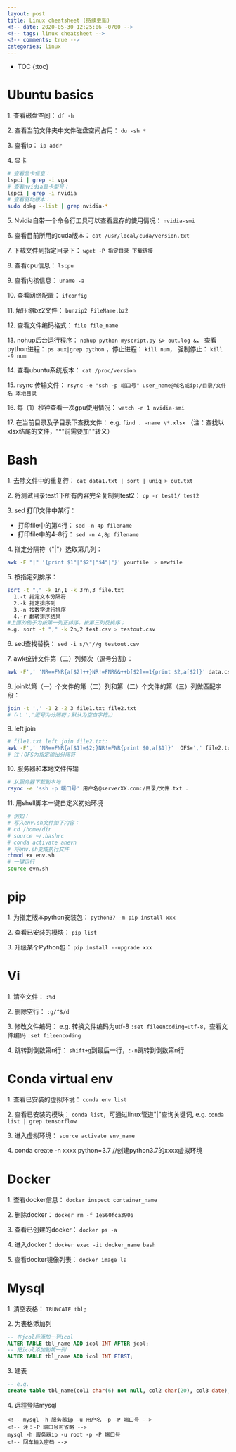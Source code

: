 ```yaml
---
layout: post
title: Linux cheatsheet (持续更新)
<!-- date: 2020-05-30 12:25:06 -0700 -->
<!-- tags: linux cheatsheet -->
<!-- comments: true -->
categories: linux
---
```



* TOC
{:toc}

Ubuntu basics
==============

1\. 查看磁盘空间： `df -h`

2\. 查看当前文件夹中文件磁盘空间占用： `du -sh *`

3\. 查看ip： `ip addr`

4\. 显卡

```sh
# 查看显卡信息： 
lspci | grep -i vga
# 查看nvidia显卡型号： 
lspci | grep -i nvidia
# 查看驱动版本： 
sudo dpkg --list | grep nvidia-*
```

5\. Nvidia自带一个命令行工具可以查看显存的使用情况： `nvidia-smi`

6\. 查看目前所用的cuda版本： `cat /usr/local/cuda/version.txt`

7\. 下载文件到指定目录下： `wget -P 指定目录 下载链接`

8\. 查看cpu信息： `lscpu`

9\. 查看内核信息： `uname -a`

10\. 查看网络配置： `ifconfig `

11\. 解压缩bz2文件： `bunzip2 FileName.bz2`

12\. 查看文件编码格式： `file file_name`

13\. nohup后台运行程序： `nohup python myscript.py &> out.log &`， 查看python进程： `ps aux|grep python` ，停止进程： `kill num`， 强制停止： `kill -9 num`

14\. 查看ubuntu系统版本： `cat /proc/version`

15\. rsync 传输文件： `rsync -e "ssh -p 端口号" user_name@域名或ip:/目录/文件名 本地目录`

16\. 每（1）秒钟查看一次gpu使用情况： `watch -n 1 nvidia-smi`

17\. 在当前目录及子目录下查找文件： e.g. `find . -name \*.xlsx` （注：查找以xlsx结尾的文件，"\*"前需要加"\"转义）

Bash
==============

1\. 去除文件中的重复行： `cat data1.txt | sort | uniq > out.txt`

2\. 将测试目录test1下所有内容完全复制到test2： `cp -r test1/ test2`

3\. sed 打印文件中某行：

* 打印file中的第4行： `sed -n 4p filename`
* 打印file中的4-8行： `sed -n 4,8p filename`

4\. 指定分隔符（"\|"）选取第几列： 

```sh
awk -F "|" '{print $1"|"$2"|"$4"|"}' yourfile　> newfile
```

5\. 按指定列排序：

```sh
sort -t "," -k 1n,1 -k 3rn,3 file.txt
  1.-t 指定文本分隔符
  2.-k 指定排序列
  3.-n 按数字进行排序
  4.-r 翻转排序结果
#上面的例子为按第一列正排序，按第三列反排序；
e.g. sort -t "," -k 2n,2 test.csv > testout.csv
```
6\. sed查找替换： `sed -i s/\"//g testout.csv`

7\. awk统计文件第（二）列频次（逗号分割）： 

```sh
awk -F',' 'NR==FNR{a[$2]++}NR!=FNR&&++b[$2]==1{print $2,a[$2]}' data.csv data.csv
```

8\. join以第（一）个文件的第（二）列和第（二）个文件的第（三）列做匹配字段： 

```sh
join -t ',' -1 2 -2 3 file1.txt file2.txt
#（-t ','逗号为分隔符；默认为空白字符。）
```

9\. left join

```sh
# file1.txt left join file2.txt:
awk -F',' 'NR==FNR{a[$1]=$2;}NR!=FNR{print $0,a[$1]}'  OFS=',' file2.txt file1.txt> test.out
# 注：OFS为指定输出分隔符 
```

10\. 服务器和本地文件传输

```sh
# 从服务器下载到本地
rsync -e 'ssh -p 端口号' 用户名@serverXX.com:/目录/文件.txt .
```

11\. 用shell脚本一键自定义初始环境

```sh
# 例如：
# 写入env.sh文件如下内容：
# cd /home/dir
# source ~/.bashrc
# conda activate anevn
# 将env.sh变成执行文件
chmod +x env.sh
# 一键运行
source evn.sh
```

pip
==============

1\. 为指定版本python安装包： `python37 -m pip install xxx`

2\. 查看已安装的模块： `pip list`

3\. 升级某个Python包： `pip install --upgrade xxx`

Vi
==============

1\. 清空文件： `:%d`

2\. 删除空行： `:g/^$/d`

3\. 修改文件编码： e.g. 转换文件编码为utf-8 `:set fileencoding=utf-8`，查看文件编码 `:set fileencoding`

4\. 跳转到倒数第n行： `shift+g`到最后一行，`:-n`跳转到倒数第n行

Conda virtual env
==============

1\. 查看已安装的虚拟环境： `conda env list`

2\. 查看已安装的模块： `conda list`，可通过linux管道"|"查询关键词, e.g. `conda list | grep tensorflow`

3\. 进入虚拟环境： `source activate env_name`

4\. conda create -n xxxx python=3.7   //创建python3.7的xxxx虚拟环境

Docker
==============

1\. 查看docker信息： `docker inspect container_name`

2\. 删除docker： `docker rm -f 1e560fca3906`

3\. 查看已创建的docker： `docker ps -a`

4\. 进入docker： `docker exec -it docker_name bash`

5\. 查看docker镜像列表： `docker image ls`

Mysql
==============

1\. 清空表格： `TRUNCATE tbl;`

2\. 为表格添加列

```sql
-- 在jcol后添加一列icol
ALTER TABLE tbl_name ADD icol INT AFTER jcol;
-- 把icol添加到第一列
ALTER TABLE tbl_name ADD icol INT FIRST;
```

3\. 建表

```sql
-- e.g.
create table tbl_name(col1 char(6) not null, col2 char(20), col3 date);
```

4\. 远程登陆mysql

```shell
<!-- mysql -h 服务器ip -u 用户名 -p -P 端口号 -->
<!-- 注：-P 端口号可省略 -->
mysql -h 服务器ip -u root -p -P 端口号
<!-- 回车输入密码 -->
```